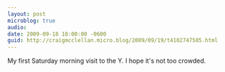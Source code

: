 ```yaml
---
layout: post
microblog: true
audio: 
date: 2009-09-18 18:00:00 -0600
guid: http://craigmcclellan.micro.blog/2009/09/19/t4102747505.html
---
```

My first Saturday morning visit to the Y.  I hope it's not too crowded.
